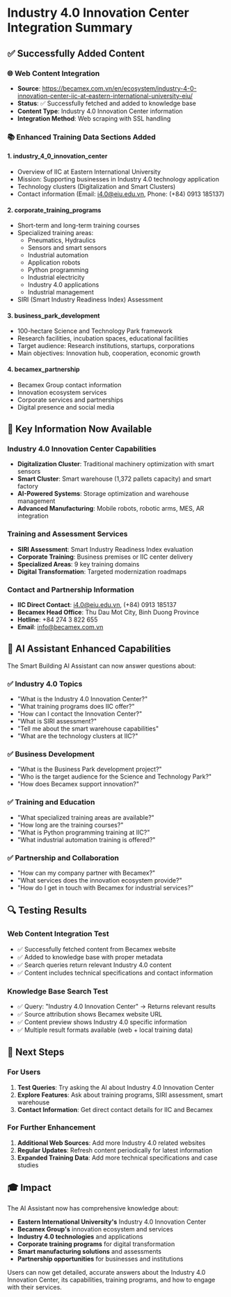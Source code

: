 # Industry 4.0 Innovation Center Integration Summary

## ✅ Successfully Added Content

### 🌐 Web Content Integration
- **Source**: https://becamex.com.vn/en/ecosystem/industry-4-0-innovation-center-iic-at-eastern-international-university-eiu/
- **Status**: ✅ Successfully fetched and added to knowledge base
- **Content Type**: Industry 4.0 Innovation Center information
- **Integration Method**: Web scraping with SSL handling

### 📚 Enhanced Training Data Sections Added

#### 1. **industry_4_0_innovation_center**
- Overview of IIC at Eastern International University
- Mission: Supporting businesses in Industry 4.0 technology application
- Technology clusters (Digitalization and Smart Clusters)
- Contact information (Email: i4.0@eiu.edu.vn, Phone: (+84) 0913 185137)

#### 2. **corporate_training_programs**
- Short-term and long-term training courses
- Specialized training areas:
  - Pneumatics, Hydraulics
  - Sensors and smart sensors
  - Industrial automation
  - Application robots
  - Python programming
  - Industrial electricity
  - Industry 4.0 applications
  - Industrial management
- SIRI (Smart Industry Readiness Index) Assessment

#### 3. **business_park_development**
- 100-hectare Science and Technology Park framework
- Research facilities, incubation spaces, educational facilities
- Target audience: Research institutions, startups, corporations
- Main objectives: Innovation hub, cooperation, economic growth

#### 4. **becamex_partnership**
- Becamex Group contact information
- Innovation ecosystem services
- Corporate services and partnerships
- Digital presence and social media

## 🎯 Key Information Now Available

### Industry 4.0 Innovation Center Capabilities
- **Digitalization Cluster**: Traditional machinery optimization with smart sensors
- **Smart Cluster**: Smart warehouse (1,372 pallets capacity) and smart factory
- **AI-Powered Systems**: Storage optimization and warehouse management
- **Advanced Manufacturing**: Mobile robots, robotic arms, MES, AR integration

### Training and Assessment Services
- **SIRI Assessment**: Smart Industry Readiness Index evaluation
- **Corporate Training**: Business premises or IIC center delivery
- **Specialized Areas**: 9 key training domains
- **Digital Transformation**: Targeted modernization roadmaps

### Contact and Partnership Information
- **IIC Direct Contact**: i4.0@eiu.edu.vn, (+84) 0913 185137
- **Becamex Head Office**: Thu Dau Mot City, Binh Duong Province
- **Hotline**: +84 274 3 822 655
- **Email**: info@becamex.com.vn

## 🤖 AI Assistant Enhanced Capabilities

The Smart Building AI Assistant can now answer questions about:

### ✅ Industry 4.0 Topics
- "What is the Industry 4.0 Innovation Center?"
- "What training programs does IIC offer?"
- "How can I contact the Innovation Center?"
- "What is SIRI assessment?"
- "Tell me about the smart warehouse capabilities"
- "What are the technology clusters at IIC?"

### ✅ Business Development
- "What is the Business Park development project?"
- "Who is the target audience for the Science and Technology Park?"
- "How does Becamex support innovation?"

### ✅ Training and Education
- "What specialized training areas are available?"
- "How long are the training courses?"
- "What is Python programming training at IIC?"
- "What industrial automation training is offered?"

### ✅ Partnership and Collaboration
- "How can my company partner with Becamex?"
- "What services does the innovation ecosystem provide?"
- "How do I get in touch with Becamex for industrial services?"

## 🔍 Testing Results

### Web Content Integration Test
- ✅ Successfully fetched content from Becamex website
- ✅ Added to knowledge base with proper metadata
- ✅ Search queries return relevant Industry 4.0 content
- ✅ Content includes technical specifications and contact information

### Knowledge Base Search Test
- ✅ Query: "Industry 4.0 Innovation Center" → Returns relevant results
- ✅ Source attribution shows Becamex website URL
- ✅ Content preview shows Industry 4.0 specific information
- ✅ Multiple result formats available (web + local training data)

## 🚀 Next Steps

### For Users
1. **Test Queries**: Try asking the AI about Industry 4.0 Innovation Center
2. **Explore Features**: Ask about training programs, SIRI assessment, smart warehouse
3. **Contact Information**: Get direct contact details for IIC and Becamex

### For Further Enhancement
1. **Additional Web Sources**: Add more Industry 4.0 related websites
2. **Regular Updates**: Refresh content periodically for latest information
3. **Expanded Training Data**: Add more technical specifications and case studies

## 🎓 Impact

The AI Assistant now has comprehensive knowledge about:
- **Eastern International University's** Industry 4.0 Innovation Center
- **Becamex Group's** innovation ecosystem and services
- **Industry 4.0 technologies** and applications
- **Corporate training programs** for digital transformation
- **Smart manufacturing solutions** and assessments
- **Partnership opportunities** for businesses and institutions

Users can now get detailed, accurate answers about the Industry 4.0 Innovation Center, its capabilities, training programs, and how to engage with their services.
